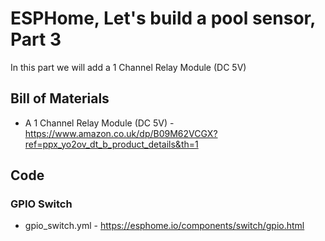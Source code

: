 # ESPHome, Let's build a pool sensor, Part 3

In this part we will add a 1 Channel Relay Module (DC 5V)

## Bill of Materials
- A 1 Channel Relay Module (DC 5V) - https://www.amazon.co.uk/dp/B09M62VCGX?ref=ppx_yo2ov_dt_b_product_details&th=1

## Code
### GPIO Switch
- gpio_switch.yml - https://esphome.io/components/switch/gpio.html

